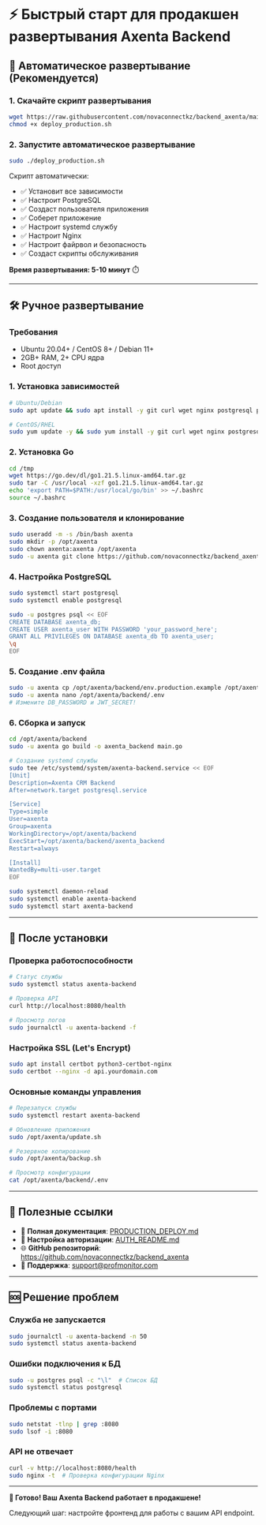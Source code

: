 # ⚡ Быстрый старт для продакшен развертывания Axenta Backend

## 🚀 Автоматическое развертывание (Рекомендуется)

### 1. Скачайте скрипт развертывания
```bash
wget https://raw.githubusercontent.com/novaconnectkz/backend_axenta/main/deploy_production.sh
chmod +x deploy_production.sh
```

### 2. Запустите автоматическое развертывание
```bash
sudo ./deploy_production.sh
```

Скрипт автоматически:
- ✅ Установит все зависимости
- ✅ Настроит PostgreSQL
- ✅ Создаст пользователя приложения
- ✅ Соберет приложение
- ✅ Настроит systemd службу
- ✅ Настроит Nginx
- ✅ Настроит файрвол и безопасность
- ✅ Создаст скрипты обслуживания

**Время развертывания: 5-10 минут** ⏱️

---

## 🛠️ Ручное развертывание

### Требования
- Ubuntu 20.04+ / CentOS 8+ / Debian 11+
- 2GB+ RAM, 2+ CPU ядра
- Root доступ

### 1. Установка зависимостей
```bash
# Ubuntu/Debian
sudo apt update && sudo apt install -y git curl wget nginx postgresql postgresql-contrib

# CentOS/RHEL  
sudo yum update -y && sudo yum install -y git curl wget nginx postgresql postgresql-server
```

### 2. Установка Go
```bash
cd /tmp
wget https://go.dev/dl/go1.21.5.linux-amd64.tar.gz
sudo tar -C /usr/local -xzf go1.21.5.linux-amd64.tar.gz
echo 'export PATH=$PATH:/usr/local/go/bin' >> ~/.bashrc
source ~/.bashrc
```

### 3. Создание пользователя и клонирование
```bash
sudo useradd -m -s /bin/bash axenta
sudo mkdir -p /opt/axenta
sudo chown axenta:axenta /opt/axenta
sudo -u axenta git clone https://github.com/novaconnectkz/backend_axenta.git /opt/axenta/backend
```

### 4. Настройка PostgreSQL
```bash
sudo systemctl start postgresql
sudo systemctl enable postgresql

sudo -u postgres psql << EOF
CREATE DATABASE axenta_db;
CREATE USER axenta_user WITH PASSWORD 'your_password_here';
GRANT ALL PRIVILEGES ON DATABASE axenta_db TO axenta_user;
\q
EOF
```

### 5. Создание .env файла
```bash
sudo -u axenta cp /opt/axenta/backend/env.production.example /opt/axenta/backend/.env
sudo -u axenta nano /opt/axenta/backend/.env
# Измените DB_PASSWORD и JWT_SECRET!
```

### 6. Сборка и запуск
```bash
cd /opt/axenta/backend
sudo -u axenta go build -o axenta_backend main.go

# Создание systemd службы
sudo tee /etc/systemd/system/axenta-backend.service << EOF
[Unit]
Description=Axenta CRM Backend
After=network.target postgresql.service

[Service]
Type=simple
User=axenta
Group=axenta
WorkingDirectory=/opt/axenta/backend
ExecStart=/opt/axenta/backend/axenta_backend
Restart=always

[Install]
WantedBy=multi-user.target
EOF

sudo systemctl daemon-reload
sudo systemctl enable axenta-backend
sudo systemctl start axenta-backend
```

---

## 🔧 После установки

### Проверка работоспособности
```bash
# Статус службы
sudo systemctl status axenta-backend

# Проверка API
curl http://localhost:8080/health

# Просмотр логов
sudo journalctl -u axenta-backend -f
```

### Настройка SSL (Let's Encrypt)
```bash
sudo apt install certbot python3-certbot-nginx
sudo certbot --nginx -d api.yourdomain.com
```

### Основные команды управления
```bash
# Перезапуск службы
sudo systemctl restart axenta-backend

# Обновление приложения
sudo /opt/axenta/update.sh

# Резервное копирование
sudo /opt/axenta/backup.sh

# Просмотр конфигурации
cat /opt/axenta/backend/.env
```

---

## 🔗 Полезные ссылки

- 📖 **Полная документация**: [PRODUCTION_DEPLOY.md](./PRODUCTION_DEPLOY.md)
- 🔐 **Настройка авторизации**: [AUTH_README.md](./AUTH_README.md)
- 🌐 **GitHub репозиторий**: https://github.com/novaconnectkz/backend_axenta
- 💬 **Поддержка**: support@profmonitor.com

---

## 🆘 Решение проблем

### Служба не запускается
```bash
sudo journalctl -u axenta-backend -n 50
sudo systemctl status axenta-backend
```

### Ошибки подключения к БД
```bash
sudo -u postgres psql -c "\l"  # Список БД
sudo systemctl status postgresql
```

### Проблемы с портами
```bash
sudo netstat -tlnp | grep :8080
sudo lsof -i :8080
```

### API не отвечает
```bash
curl -v http://localhost:8080/health
sudo nginx -t  # Проверка конфигурации Nginx
```

---

**🎯 Готово! Ваш Axenta Backend работает в продакшене!**

Следующий шаг: настройте фронтенд для работы с вашим API endpoint.
